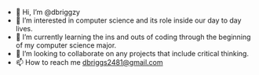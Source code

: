 - 👋 Hi, I’m @dbriggzy
- 👀 I’m interested in computer science and its role inside our day to day lives.
- 🌱 I’m currently learning the ins and outs of coding through the beginning of my computer science major.
- 💞️ I’m looking to collaborate on any projects that include critical thinking.
- 📫 How to reach me dbriggs2481@gmail.com

